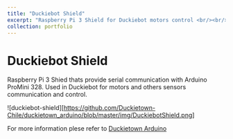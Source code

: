 ```yaml
---
title: "Duckiebot Shield"
excerpt: "Raspberry Pi 3 Shield for Duckiebot motors control <br/><br/> <img src='/images/DuckiebotShield.png'>"
collection: portfolio
---
```

# Duckiebot Shield

Raspberry Pi 3 Shied thats provide serial communication with Arduino ProMini 328.
Used in Duckiebot for motors and others sensors communication and control.

![duckiebot-shield][https://github.com/Duckietown-Chile/duckietown_arduino/blob/master/img/DuckiebotShield.png]


For more information plese refer to [Duckietown Arduino](https://github.com/Duckietown-Chile/duckietown_arduino)
